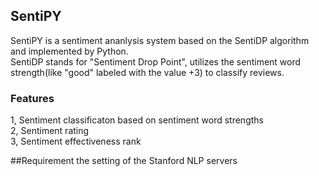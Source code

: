 ## SentiPY
SentiPY is a sentiment ananlysis system based on the SentiDP algorithm and implemented by Python.    
SentiDP stands for "Sentiment Drop Point", utilizes the sentiment word strength(like "good" labeled with the value +3) to classify reviews. 


### Features
1, Sentiment classificaton based on sentiment word strengths  
2, Sentiment rating   
3, Sentiment effectiveness rank

##Requirement 
the setting of the Stanford NLP servers


